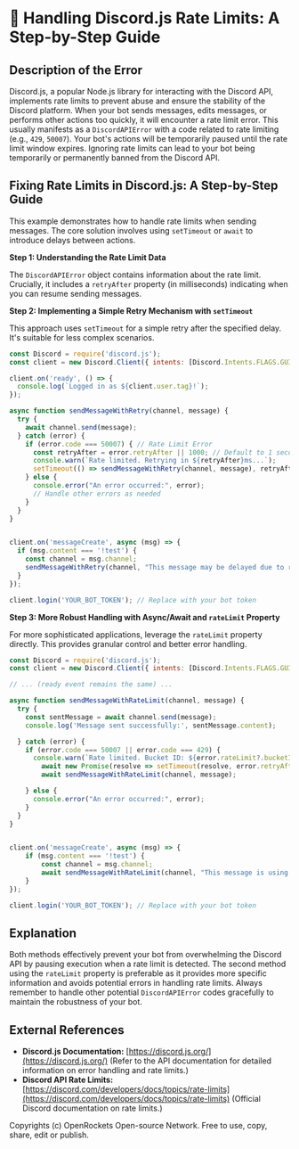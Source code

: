 # 🐞 Handling Discord.js Rate Limits: A Step-by-Step Guide


## Description of the Error

Discord.js, a popular Node.js library for interacting with the Discord API, implements rate limits to prevent abuse and ensure the stability of the Discord platform.  When your bot sends messages, edits messages, or performs other actions too quickly, it will encounter a rate limit error. This usually manifests as a `DiscordAPIError` with a code related to rate limiting (e.g., `429`, `50007`).  Your bot's actions will be temporarily paused until the rate limit window expires. Ignoring rate limits can lead to your bot being temporarily or permanently banned from the Discord API.

## Fixing Rate Limits in Discord.js: A Step-by-Step Guide

This example demonstrates how to handle rate limits when sending messages.  The core solution involves using `setTimeout` or `await` to introduce delays between actions.

**Step 1:  Understanding the Rate Limit Data**

The `DiscordAPIError` object contains information about the rate limit.  Crucially, it includes a `retryAfter` property (in milliseconds) indicating when you can resume sending messages.

**Step 2: Implementing a Simple Retry Mechanism with `setTimeout`**

This approach uses `setTimeout` for a simple retry after the specified delay. It's suitable for less complex scenarios.

```javascript
const Discord = require('discord.js');
const client = new Discord.Client({ intents: [Discord.Intents.FLAGS.GUILDS, Discord.Intents.FLAGS.GUILD_MESSAGES] }); // Add necessary intents

client.on('ready', () => {
  console.log(`Logged in as ${client.user.tag}!`);
});

async function sendMessageWithRetry(channel, message) {
  try {
    await channel.send(message);
  } catch (error) {
    if (error.code === 50007) { // Rate Limit Error
      const retryAfter = error.retryAfter || 1000; // Default to 1 second if retryAfter is missing
      console.warn(`Rate limited. Retrying in ${retryAfter}ms...`);
      setTimeout(() => sendMessageWithRetry(channel, message), retryAfter);
    } else {
      console.error("An error occurred:", error);
      // Handle other errors as needed
    }
  }
}


client.on('messageCreate', async (msg) => {
  if (msg.content === '!test') {
    const channel = msg.channel;
    sendMessageWithRetry(channel, "This message may be delayed due to rate limits.");
  }
});

client.login('YOUR_BOT_TOKEN'); // Replace with your bot token
```

**Step 3:  More Robust Handling with Async/Await and `rateLimit` Property**

For more sophisticated applications, leverage the `rateLimit` property directly.  This provides granular control and better error handling.

```javascript
const Discord = require('discord.js');
const client = new Discord.Client({ intents: [Discord.Intents.FLAGS.GUILDS, Discord.Intents.FLAGS.GUILD_MESSAGES] }); // Add necessary intents

// ... (ready event remains the same) ...

async function sendMessageWithRateLimit(channel, message) {
  try {
    const sentMessage = await channel.send(message);
    console.log('Message sent successfully:', sentMessage.content);

  } catch (error) {
    if (error.code === 50007 || error.code === 429) {
      console.warn(`Rate limited. Bucket ID: ${error.rateLimit?.bucketId} - Global? ${error.global}, retryAfter: ${error.retryAfter}ms`);
        await new Promise(resolve => setTimeout(resolve, error.retryAfter));
        await sendMessageWithRateLimit(channel, message);

    } else {
      console.error("An error occurred:", error);
    }
  }
}


client.on('messageCreate', async (msg) => {
    if (msg.content === '!test') {
        const channel = msg.channel;
        await sendMessageWithRateLimit(channel, "This message is using advanced rate limit handling");
    }
});

client.login('YOUR_BOT_TOKEN'); // Replace with your bot token

```


## Explanation

Both methods effectively prevent your bot from overwhelming the Discord API by pausing execution when a rate limit is detected. The second method using the `rateLimit` property is preferable as it provides more specific information and avoids potential errors in handling rate limits.  Always remember to handle other potential `DiscordAPIError` codes gracefully to maintain the robustness of your bot.


## External References

* **Discord.js Documentation:** [https://discord.js.org/](https://discord.js.org/)  (Refer to the API documentation for detailed information on error handling and rate limits.)
* **Discord API Rate Limits:** [https://discord.com/developers/docs/topics/rate-limits](https://discord.com/developers/docs/topics/rate-limits) (Official Discord documentation on rate limits.)


Copyrights (c) OpenRockets Open-source Network. Free to use, copy, share, edit or publish.


